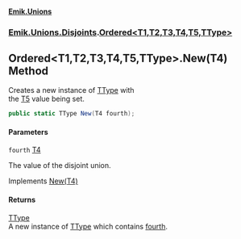 #### [Emik.Unions](index.md 'index')
### [Emik.Unions.Disjoints](Emik.Unions.Disjoints.md 'Emik.Unions.Disjoints').[Ordered&lt;T1,T2,T3,T4,T5,TType&gt;](Ordered{T1,T2,T3,T4,T5,TType}.md 'Emik.Unions.Disjoints.Ordered<T1,T2,T3,T4,T5,TType>')

## Ordered<T1,T2,T3,T4,T5,TType>.New(T4) Method

Creates a new instance of [TType](Ordered{T1,T2,T3,T4,T5,TType}.md#Emik.Unions.Disjoints.Ordered_T1,T2,T3,T4,T5,TType_.TType 'Emik.Unions.Disjoints.Ordered<T1,T2,T3,T4,T5,TType>.TType') with  
the [T5](Ordered{T1,T2,T3,T4,T5,TType}.md#Emik.Unions.Disjoints.Ordered_T1,T2,T3,T4,T5,TType_.T5 'Emik.Unions.Disjoints.Ordered<T1,T2,T3,T4,T5,TType>.T5') value being set.

```csharp
public static TType New(T4 fourth);
```
#### Parameters

<a name='Emik.Unions.Disjoints.Ordered_T1,T2,T3,T4,T5,TType_.New(T4).fourth'></a>

`fourth` [T4](Ordered{T1,T2,T3,T4,T5,TType}.md#Emik.Unions.Disjoints.Ordered_T1,T2,T3,T4,T5,TType_.T4 'Emik.Unions.Disjoints.Ordered<T1,T2,T3,T4,T5,TType>.T4')

The value of the disjoint union.

Implements [New(T4)](IFactories{T1,T2,T3,T4,T5,TType}.New(T4).md 'Emik.Unions.Disjoints.IFactories<T1,T2,T3,T4,T5,TType>.New(T4)')

#### Returns
[TType](Ordered{T1,T2,T3,T4,T5,TType}.md#Emik.Unions.Disjoints.Ordered_T1,T2,T3,T4,T5,TType_.TType 'Emik.Unions.Disjoints.Ordered<T1,T2,T3,T4,T5,TType>.TType')  
A new instance of [TType](Ordered{T1,T2,T3,T4,T5,TType}.md#Emik.Unions.Disjoints.Ordered_T1,T2,T3,T4,T5,TType_.TType 'Emik.Unions.Disjoints.Ordered<T1,T2,T3,T4,T5,TType>.TType') which contains [fourth](Ordered{T1,T2,T3,T4,T5,TType}.New(T4).md#Emik.Unions.Disjoints.Ordered_T1,T2,T3,T4,T5,TType_.New(T4).fourth 'Emik.Unions.Disjoints.Ordered<T1,T2,T3,T4,T5,TType>.New(T4).fourth').